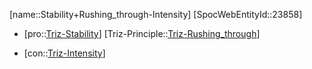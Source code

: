 ﻿---
type: TrizContradiction
aliases:
- Stability+Rushing_through-Intensity
license: CC BY-SA 4.0
copyright: https://github.com/SpocWeb
IsDeleted: false
IsReadOnly: false
Confidential: public
tags: 
- Triz/Contradiction
---
[name::Stability+Rushing_through-Intensity]
[SpocWebEntityId::23858]
+ [pro::[Triz-Stability](tech/Triz/Parameter/Triz-Stability.md)]
[Triz-Principle::[Triz-Rushing_through](tech/Triz/Principle/Triz-Rushing_through.md)]
- [con::[Triz-Intensity](tech/Triz/Parameter/Triz-Intensity.md)]

